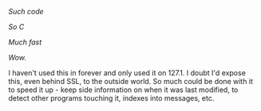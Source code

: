 *Such code*

*So C*

*Much fast*

*Wow.*

I haven't used this in forever and only used it on 127.1.  I doubt I'd expose this, even behind SSL, to the outside world.  So much could be done with it to speed it up - keep side information on when it was last modified, to detect other programs touching it, indexes into messages, etc.
